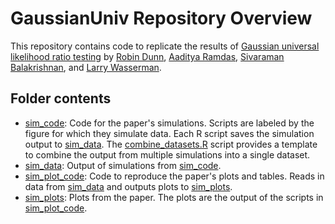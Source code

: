 # GaussianUniv Repository Overview

This repository contains code to replicate the results of [Gaussian universal likelihood ratio testing](https://arxiv.org/abs/2104.14676) by [Robin Dunn](https://robinmdunn.github.io/), [Aaditya Ramdas](http://www.stat.cmu.edu/~aramdas/), [Sivaraman Balakrishnan](https://www.stat.cmu.edu/~siva/), and [Larry Wasserman](https://www.stat.cmu.edu/~larry/). 

## Folder contents

- [sim_code](sim_code): Code for the paper's simulations. Scripts are labeled by the figure for which they simulate data. Each R script saves the simulation output to [sim_data](sim_data). The [combine_datasets.R](sim_code/combine_datasets.R) script
provides a template to combine the output from multiple simulations into a
single dataset.
- [sim_data](sim_data): Output of simulations from [sim_code](sim_code).
- [sim_plot_code](sim_plot_code): Code to reproduce the paper's plots and tables. Reads in data from [sim_data](sim_data) and outputs plots to [sim_plots](sim_plots).
- [sim_plots](sim_plots): Plots from the paper. The plots are the output of the scripts in [sim_plot_code](sim_plot_code).

